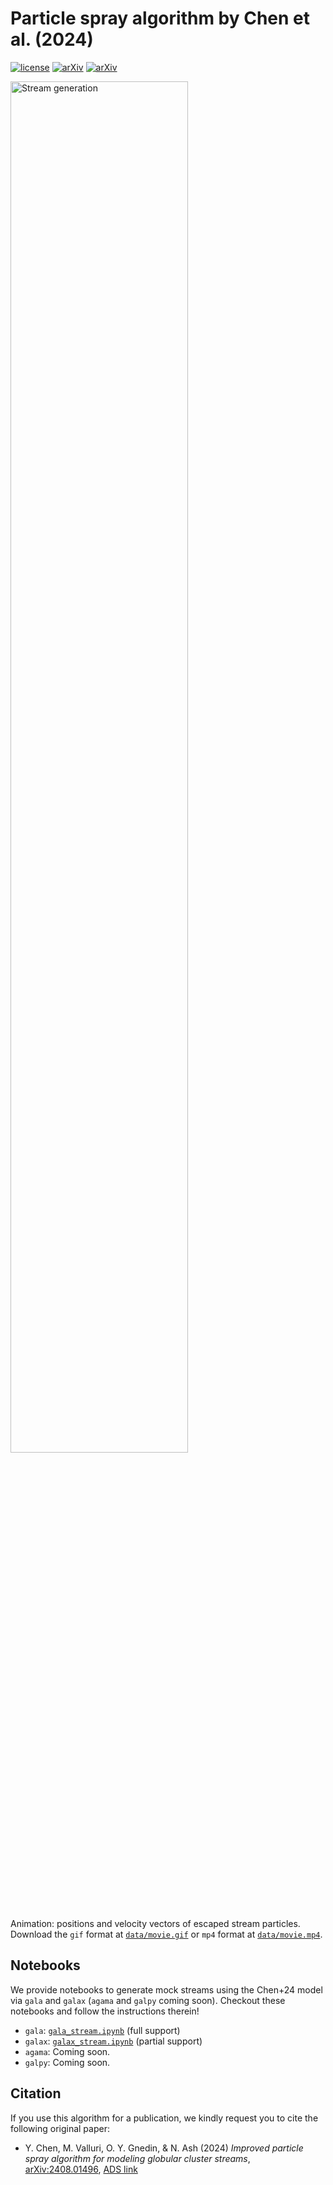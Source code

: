 # Particle spray algorithm by Chen et al. (2024)

[![license](https://img.shields.io/github/license/ybillchen/particle_spray_chen24)](LICENSE)
[![arXiv](https://img.shields.io/badge/ADS-2024arXiv240801496C-blue)](https://ui.adsabs.harvard.edu/abs/2024arXiv240801496C/abstract)
[![arXiv](https://img.shields.io/badge/arXiv-2408.01496-green)](https://arxiv.org/abs/2408.01496)

<img src="data/movie.gif" alt="Stream generation" width="75%"/>

Animation: positions and velocity vectors of escaped stream particles. Download the `gif` format at [`data/movie.gif`](data/movie.gif) or `mp4` format at [`data/movie.mp4`](data/movie.gif).

## Notebooks

We provide notebooks to generate mock streams using the Chen+24 model via `gala` and `galax` (`agama` and `galpy` coming soon). Checkout these notebooks and follow the instructions therein!

- `gala`: [`gala_stream.ipynb`](gala_stream.ipynb) (full support)
- `galax`: [`galax_stream.ipynb`](galax_stream.ipynb) (partial support)
- `agama`: Coming soon.
- `galpy`: Coming soon.

## Citation

If you use this algorithm for a publication, we kindly request you to cite the following original paper:

- Y. Chen, M. Valluri, O. Y. Gnedin, & N. Ash (2024) *Improved particle spray algorithm for modeling globular cluster streams*, [arXiv:2408.01496](https://arxiv.org/abs/2408.01496), [ADS link](https://ui.adsabs.harvard.edu/abs/2024arXiv240801496C/abstract)
